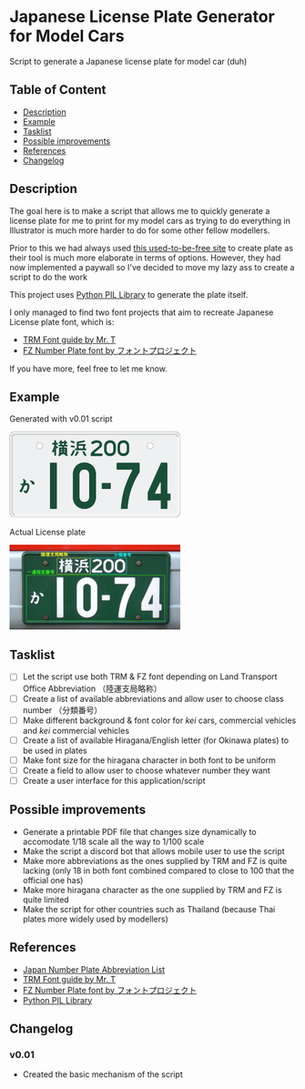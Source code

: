 # Japanese License Plate Generator for Model Cars
Script to generate a Japanese license plate for model car (duh)

## Table of Content
- [Description](#Description)
- [Example](#Example)
- [Tasklist](#Tasklist)
- [Possible improvements](#Possible-improvements)
- [References](#References)
- [Changelog](#Changelog)
## Description
The goal here is to make a script that allows me to quickly generate a license plate for me to print for my model cars as trying to do everything in Illustrator is much more harder to do for some other fellow modellers.

Prior to this we had always used [this used-to-be-free site](https://minicarmuseum.com/platecreate.php) to create plate as their tool is much more elaborate in terms of options. However, they had now implemented a paywall so I've decided to move my lazy ass to create a script to do the work

This project uses [Python PIL Library](https://github.com/python-pillow/Pillow) to generate the plate itself.

I only managed to find two font projects that aim to recreate Japanese License plate font, which is:
- [TRM Font guide by Mr. T](http://dc-crafts.main.jp/trm/f/trmfont-jb.html)
- [FZ Number Plate font by フォントプロジェクト](http://expwyandstamps.web.fc2.com/sozai/fontproject.htm)

If you have more, feel free to let me know.

## Example

Generated with v0.01 script

<img src="/resource/example/example.png?raw=true" width="300"/>

Actual License plate

<img src="/resource/example/example2.jpg?raw=true" width="300"/>

## Tasklist
- [ ] Let the script use both TRM & FZ font depending on Land Transport Office Abbreviation （陸運支局略称）
- [ ] Create a list of available abbreviations and allow user to choose class number （分類番号）
- [ ] Make different background & font color for *kei* cars, commercial vehicles and *kei* commercial vehicles
- [ ] Create a list of available Hiragana/English letter (for Okinawa plates) to be used in plates
- [ ] Make font size for the hiragana character in both font to be uniform
- [ ] Create a field to allow user to choose whatever number they want
- [ ] Create a user interface for this application/script

## Possible improvements

- Generate a printable PDF file that changes size dynamically to accomodate 1/18 scale all the way to 1/100 scale
- Make the script a discord bot that allows mobile user to use the script
- Make more abbreviations as the ones supplied by TRM and FZ is quite lacking (only 18 in both font combined compared to close to 100 that the official one has)
- Make more hiragana character as the one supplied by TRM and FZ is quite limited
- Make the script for other countries such as Thailand (because Thai plates more widely used by modellers)

## References
- [Japan Number Plate Abbreviation List](https://ja.wikipedia.org/wiki/%E6%97%A5%E6%9C%AC%E3%81%AE%E3%83%8A%E3%83%B3%E3%83%90%E3%83%BC%E3%83%97%E3%83%AC%E3%83%BC%E3%83%88%E4%B8%80%E8%A6%A7)
- [TRM Font guide by Mr. T](http://dc-crafts.main.jp/trm/f/trmfont-jb.html)
- [FZ Number Plate font by フォントプロジェクト](http://expwyandstamps.web.fc2.com/sozai/fontproject.htm)
- [Python PIL Library](https://github.com/python-pillow/Pillow)

## Changelog
### v0.01
- Created the basic mechanism of the script
